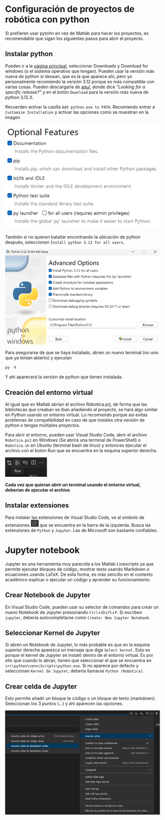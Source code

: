 # Configuración de proyectos de robótica con python
Si prefieren usar pytohn en vez de Matlab para hacer los proyectos, es recomendable que sigan los siguientes pasos para abrir el proyecto.
## Instalar python
Pueden ir a la [página principal](https://www.python.org), seleccionar Downloads y Download for windows (o el sistema operativo que tengan). Pueden usar la versión más nueva de python si desean, que es la que aparece ahí, pero yo personalmente recomiendo la versión 3.12 porque es más compatible con varias cosas. Pueden descargarla de [aquí](https://www.python.org/downloads/), donde dice _"Looking for a specific release?"_ y en el botón `Download` para la versión más nueva de python 3.12.X.

Recuerden activar la casilla `Add python.exe to PATH`. Recomiendo entrar a `Customize Installation` y activar las opciones como se muestran en la imagen

![python_optional_features](assets/python_optional_features.png)

También si no quieren batallar encontrando la ubicación de python después, seleccionen `Install python 3.12 for all users`.

![python_advanded_options](assets/python_advanded_options.png)

Para asegurarse de que se haya instalado, abren un nuevo terminal (no uno que ya tenían abierto) y ejecutan
```powershell
py -V
```
Y ahí aparecerá la versión de python que tienen instalada.

## Creación del entorno virtual
Al igual que en Matlab abrían el archivo Robotica.prj, de forma que las bibliotecas que creaban se iban añadiendo al proyecto, se hará algo similar en Python usando un entorno virtual. Lo recomiendo porque así evitas problemas de compatibilidad en caso de que instales otra versión de python o tengas múltiples proyectos.

Para abrir el entorno, pueden usar Visual Studio Code, abrir el archivo `Robotica.ps1` en Windows (Se abrirá una terminal de PowerShell) o `Robotica.sh` en Ubuntu (terminal bash de linux) y entonces ejecutar el archivo con el botón Run que se encuentra en la esquina superior derecha.

![Visual_Studio_Code_Run](assets/Visual_Studio_Code_Run.png)

**Cada vez que quieran abrir un terminal usando el entorno virtual, deberían de ejecutar el archivo**.

## Instalar extensiones

Para instalar las extensiones de Visual Studio Code, ve al símbolo de extensiones <img src="assets/Extensiones_logo.png" alt="Extensiones Visual Studio Code" width="25"/> que se encuentra en la barra de la izquierda. Busca las extensiones de `Python` y `Jupyter`. Las de Microsoft son bastante confiables.

# Jupyter notebook
Jupyter es una herramienta muy parecida a los Matlab Livescripts ya que permite ejecutar bloques de código, mostrar texto usando Markdown o ecuaciones usando LaTeX. De esta forma, es más sencillo en el contexto académico explicar o ejecutar un código y aprender su funcionamiento. 

## Crear Notebook de Jupyter
En Visual Studio Code, pueden usar su selector de comandos para crear un nuevo Notebook de Jupyter presionando `Ctrl`+`Shift`+`P`. Si escriben `jupyter`, debería autocompletarse como `Create: New Jupyter Notebook`.

## Seleccionar Kernel de Jupyter
Si abren un Notebook de Jupyter, lo más probable es que en la esquina superior derecha aparezca un mensaje que diga `Select kernel`. Esto es porque el kernel de Jupyter se instaló dentro de el entorno virtual. Es por ello que cuando lo abran, tienen que seleccionar el que se encuentra en `src\python\venv\Scripts\python.exe`. Si no aparece por defecto y seleccionan `Kernel de Jupyter`, debería llamarse `Python (Robótica)`.

## Crear celda de Jupyter
Esto permite añadir un bloque te código o un bloque de texto (markdown). Seleccionan los 3 puntos (…) y ahí aparecen las opciones.

![jupyter_nuevo_bloque](assets/jupyter_nuevo_bloque.png)